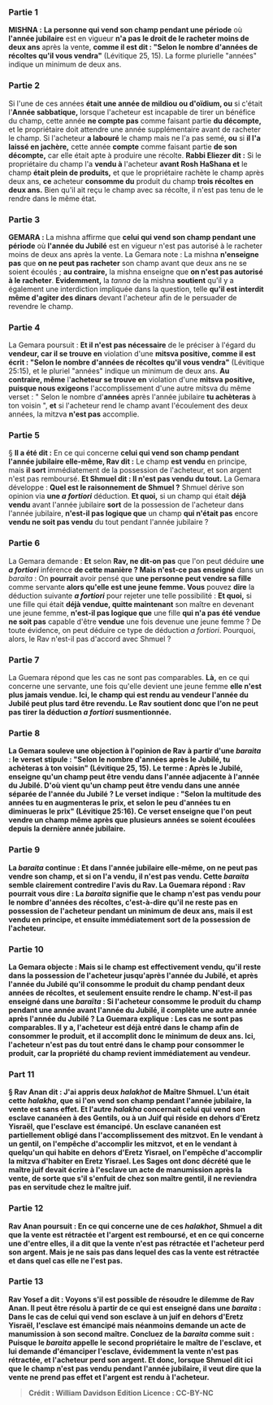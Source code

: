 
### Partie 1
<strong>MISHNA :</strong> <b>La personne qui vend son champ pendant une période</b> où <b>l'année jubilaire</b> est en vigueur <b>n'a pas le droit de le racheter moins de deux ans</b> après la vente, <b>comme il est dit : "Selon le nombre d'années de récoltes qu'il vous vendra"</b> (Lévitique 25, 15). La forme plurielle "années" indique un minimum de deux ans.

### Partie 2
Si l'une de ces années <b>était une année de mildiou ou d'oïdium, ou</b> si c'était l'<b>Année sabbatique,</b> lorsque l'acheteur est incapable de tirer un bénéfice du champ, cette année <b>ne compte pas</b> comme faisant partie <b>du décompte,</b> et le propriétaire doit attendre une année supplémentaire avant de racheter le champ. Si l'acheteur <b>a labouré</b> le champ mais ne l'a pas semé, <b>ou</b> si <b>il l'a laissé en jachère,</b> cette année <b>compte</b> comme faisant partie <b>de son décompte,</b> car elle était apte à produire une récolte. <b>Rabbi Eliezer dit :</b> Si le propriétaire du champ l'a <b>vendu à</b> l'acheteur <b>avant Rosh HaShana et</b> le champ <b>était plein de produits,</b> et que le propriétaire rachète le champ après deux ans, <b>ce</b> acheteur <b>consomme du</b> produit du champ <b>trois récoltes en deux ans.</b> Bien qu'il ait reçu le champ avec sa récolte, il n'est pas tenu de le rendre dans le même état.

### Partie 3
<strong>GEMARA : </strong>La mishna affirme que <b>celui qui vend son champ pendant une période</b> où <b>l'année du Jubilé</b> est en vigueur n'est pas autorisé à le racheter moins de deux ans après la vente. La Gemara note : La mishna <b>n'enseigne pas</b> que <b>on ne peut pas racheter</b> son champ avant que deux ans ne se soient écoulés ; <b>au contraire,</b> la mishna enseigne que <b>on n'est pas autorisé à le racheter</b>. <b>Evidemment,</b> la <i>tanna</i> de la mishna <b>soutient</b> qu'il y a également une interdiction</b> impliquée dans la question, telle <b>qu'il est <b>interdit même</b> d'agiter des dinars</b> devant l'acheteur afin de le persuader de revendre le champ.

### Partie 4
La Gemara poursuit : <b>Et il n'est pas nécessaire</b> de le préciser à l'égard du <b>vendeur, car il se trouve en</b> violation d'une <b>mitsva positive, comme il est écrit : "Selon le nombre d'années de récoltes qu'il vous vendra"</b> (Lévitique 25:15), et le pluriel "années" indique un minimum de deux ans. <b>Au contraire, même</b> l'<b>acheteur se trouve en</b> violation d'une <b>mitsva positive, puisque nous exigeons</b> l'accomplissement d'une autre mitsva du même verset : " Selon le nombre d'<b>années</b> après l'année jubilaire <b>tu achèteras</b> à ton voisin ", <b>et</b> si l'acheteur rend le champ avant l'écoulement des deux années, la mitzva <b>n'est pas</b> accomplie.

### Partie 5
§ <b>Il a été dit :</b> En ce qui concerne <b>celui qui vend son champ pendant l'année jubilaire elle-même, Rav dit :</b> Le champ <b>est vendu</b> en principe, mais <b>il sort</b> immédiatement de la possession de l'acheteur, et son argent n'est pas remboursé. <b>Et Shmuel dit : Il n'est pas vendu du tout.</b> La Gemara développe : <b>Quel est le raisonnement de Shmuel ?</b> Shmuel dérive son opinion via <b>une <i>a fortiori</i></b> déduction. <b>Et quoi,</b> si un champ qui était <b>déjà vendu</b> avant l'année jubilaire <b>sort</b> de la possession de l'acheteur dans l'année jubilaire, <b>n'est-il pas logique que</b> un champ <b>qui n'était pas</b> encore <b>vendu ne soit pas vendu</b> du tout pendant l'année jubilaire ?

### Partie 6
La Gemara demande : <b>Et</b> selon <b>Rav, ne dit-on pas</b> que l'on peut déduire <b>une <i>a fortiori</i></b> inférence <b>de cette manière ? Mais n'est-ce pas enseigné</b> dans un <i>baraita</i> : On <b>pourrait</b> avoir pensé que <b>une personne peut vendre sa fille</b> comme servante <b>alors qu'elle est une jeune femme. Vous</b> pouvez <b>dire</b> la déduction suivante <b><i>a fortiori</i></b> pour rejeter une telle possibilité : <b>Et quoi,</b> si une fille qui était <b>déjà vendue, quitte maintenant</b> son maître en devenant une jeune femme, <b>n'est-il pas logique que</b> une fille <b>qui n'a pas été vendue ne soit pas</b> capable d'être <b>vendue</b> une fois devenue une jeune femme ? De toute évidence, on peut déduire ce type de déduction <i>a fortiori</i>. Pourquoi, alors, le Rav n'est-il pas d'accord avec Shmuel ?

### Partie 7
La Guemara répond que les cas ne sont pas comparables. <b>Là,</b> en ce qui concerne une servante, une fois qu'elle devient une jeune femme <b>elle n'est plus jamais <b>vendue. Ici,</b> le champ qui est rendu au vendeur l'année du Jubilé <b>peut</b> plus tard <b>être revendu.</b> Le Rav soutient donc que l'on ne peut pas tirer la déduction <i>a fortiori</i> susmentionnée.

### Partie 8
La Gemara <b>souleve une objection</b> à l'opinion de Rav à partir d'une <i>baraita</i> : le verset stipule : "Selon le nombre d'<b>années après le Jubilé, tu achèteras</b> à ton voisin" (Lévitique 25, 15). Le terme : Après le Jubilé, <b>enseigne qu'un champ <b>peut être vendu</b> dans l'année <b>adjacente à l'année du Jubilé</b>. <b>D'où vient</b> qu'un champ peut être vendu dans une année <b>séparée de l'année du Jubilé</b> ? <b>Le verset indique : "Selon la multitude des années</b> tu en augmenteras le prix, <b>et selon le peu d'années</b> tu en diminueras le prix" (Lévitique 25:16). Ce verset enseigne que l'on peut vendre un champ même après que plusieurs années se soient écoulées depuis la dernière année jubilaire.

### Partie 9
La <i>baraita</i> continue : <b>Et dans l'année jubilaire elle-même, on ne peut pas vendre</b> son champ, <b>et si on l'a vendu</b>, <b>il n'est pas vendu.</b> Cette <i>baraita</i> semble clairement contredire l'avis du Rav. La Guemara répond : <b>Rav</b> pourrait <b>vous dire :</b> La <i>baraita</i> signifie que le champ <b>n'est pas vendu pour le nombre d'années des récoltes,</b> c'est-à-dire qu'il ne reste pas en possession de l'acheteur pendant un minimum de deux ans, <b>mais il est vendu</b> en principe, <b>et</b> ensuite immédiatement <b>sort</b> de la possession de l'acheteur.

### Partie 10
La Gemara objecte : <b>Mais si</b> le champ <b>est effectivement vendu, qu'il reste</b> dans la <b>possession de l'acheteur jusqu'après</b> l'année du <b>Jubilé</b>, <b>et après</b> l'année du <b>Jubilé</b> <b>qu'il consomme</b> le produit du champ pendant deux <b>années de récoltes, et</b> seulement ensuite <b>rendre</b> le champ. <b>N'est-il pas enseigné</b> dans une <i>baraïta</i> : Si l'acheteur <b>consomme</b> le produit du champ pendant <b>une année avant l'année du Jubilé</b>, <b>il complète une autre année après l'année du Jubilé</b> ? La Guemara explique : Les cas ne sont pas comparables. <b>Il y a,</b> l'acheteur est déjà <b>entré</b> dans le champ afin de <b>consommer</b> le produit, et il accomplit donc le minimum de deux ans. <b>Ici,</b> l'acheteur n'est pas du tout entré</b> dans le champ pour <b>consommer</b> le produit, car la propriété du champ revient immédiatement au vendeur.

### Part 11
§ <b>Rav Anan dit : J'ai appris deux</b> <i>halakhot</i> <b>de Maître Shmuel. L'un</b> était <b>cette</b> <i>halakha</i>, que si l'on vend son champ pendant l'année jubilaire, la vente est sans effet. <b>Et l'autre</b> <i>halakha</i> concernait <b>celui qui vend son <b>esclave cananéen</b> à des Gentils, ou à</b> un Juif qui réside <b>en dehors d'Eretz</b> Yisraël, que l'esclave <b>est émancipé.</b> Un esclave cananéen est partiellement obligé dans l'accomplissement des mitzvot. En le vendant à un gentil, on l'empêche d'accomplir les mitzvot, et en le vendant à quelqu'un qui habite en dehors d'Eretz Yisrael, on l'empêche d'accomplir la mitzva d'habiter en Eretz Yisrael. Les Sages ont donc décrété que le maître juif devait écrire à l'esclave un acte de manumission après la vente, de sorte que s'il s'enfuit de chez son maître gentil, il ne reviendra pas en servitude chez le maître juif.

### Partie 12
Rav Anan poursuit : En ce qui concerne <b>une</b> de ces <i>halakhot</i>, Shmuel a dit que <b>la vente est rétractée</b> et l'argent est remboursé, <b>et</b> en ce qui concerne <b>une</b> d'entre elles, il a dit que <b>la vente n'est pas rétractée</b> et l'acheteur perd son argent. <b>Mais je ne sais pas</b> dans <b>lequel des cas</b> la vente est rétractée et dans quel cas elle ne l'est pas.

### Partie 13
<b>Rav Yosef a dit : Voyons</b> s'il est possible de résoudre le dilemme de Rav Anan. Il peut être résolu <b>à partir de ce qui est enseigné dans une <i>baraita</i> :</b> Dans le cas de <b>celui qui vend son esclave à</b> un juif <b>en dehors d'Eretz</b> Yisraël, l'esclave <b>est émancipé mais</b> néanmoins <b>demande un acte de manumission à son second maître. Concluez de</b> la <i>baraita</i> comme suit : <b>Puisque</b> le <i>baraita</i> <b>appelle le second</b> propriétaire le <b>maître de l'esclave,</b> et lui demande d'émanciper l'esclave, <b>évidemment la vente n'est pas rétractée,</b> et l'acheteur perd son argent. <b>Et</b> donc, <b>lorsque Shmuel dit ici</b> que le champ <b>n'est pas vendu</b> pendant l'année jubilaire, il veut dire que la vente ne prend pas effet <b>et l'argent est rendu</b> à l'acheteur.

>Crédit : William Davidson Edition
>Licence : CC-BY-NC